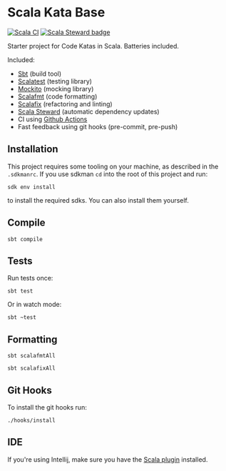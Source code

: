 # Scala Kata Base

[![Scala CI](https://github.com/rstraub/scala-kata-base/actions/workflows/scala.yml/badge.svg)](https://github.com/rstraub/scala-kata-base/actions/workflows/scala.yml)
[![Scala Steward badge](https://img.shields.io/badge/Scala_Steward-helping-blue.svg?style=flat&logo=data:image/png;base64,iVBORw0KGgoAAAANSUhEUgAAAA4AAAAQCAMAAAARSr4IAAAAVFBMVEUAAACHjojlOy5NWlrKzcYRKjGFjIbp293YycuLa3pYY2LSqql4f3pCUFTgSjNodYRmcXUsPD/NTTbjRS+2jomhgnzNc223cGvZS0HaSD0XLjbaSjElhIr+AAAAAXRSTlMAQObYZgAAAHlJREFUCNdNyosOwyAIhWHAQS1Vt7a77/3fcxxdmv0xwmckutAR1nkm4ggbyEcg/wWmlGLDAA3oL50xi6fk5ffZ3E2E3QfZDCcCN2YtbEWZt+Drc6u6rlqv7Uk0LdKqqr5rk2UCRXOk0vmQKGfc94nOJyQjouF9H/wCc9gECEYfONoAAAAASUVORK5CYII=)](https://scala-steward.org)

Starter project for Code Katas in Scala. Batteries included.

Included:

* [Sbt](https://www.scala-sbt.org/) (build tool)
* [Scalatest](https://www.scalatest.org/) (testing library)
* [Mockito](https://www.scalatest.org/plus/mockito) (mocking library)
* [Scalafmt](https://scalameta.org/scalafmt/) (code formatting)
* [Scalafix](https://scalacenter.github.io/scalafix/) (refactoring and linting)
* [Scala Steward](https://github.com/scala-steward-org/scala-steward) (automatic dependency updates)
* CI using [Github Actions](https://github.com/features/actions)
* Fast feedback using git hooks (pre-commit, pre-push)

## Installation

This project requires some tooling on your machine, as described in the `.sdkmanrc`. If you use sdkman `cd` into the
root of this project and run:

```shell
sdk env install
```

to install the required sdks. You can also install them yourself.

## Compile

```shell
sbt compile
```

## Tests

Run tests once:

```shell
sbt test
```

Or in watch mode:

```shell
sbt ~test
```

## Formatting

```shell
sbt scalafmtAll
```

```shell
sbt scalafixAll
```

## Git Hooks

To install the git hooks run:
```shell
./hooks/install
```

## IDE

If you're using Intellij, make sure you have the [Scala plugin](https://plugins.jetbrains.com/plugin/1347-scala)
installed.
